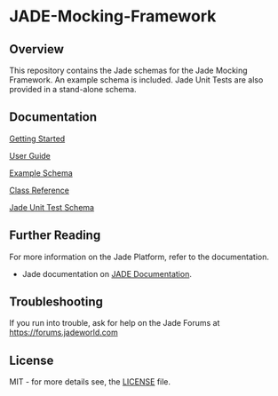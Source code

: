 # JADE-Mocking-Framework

## Overview

This repository contains the Jade schemas for the Jade Mocking Framework. 
An example schema is included. 
Jade Unit Tests are also provided in a stand-alone schema.

## Documentation

[Getting Started](./Documentation/getting-started.md)

[User Guide](./Documentation/user-guide.md)

[Example Schema](./Documentation/example-schema.md)

[Class Reference](./Documentation/class-reference.md)

[Jade Unit Test Schema](./Documentation/unit-tests.md)

## Further Reading

For more information on the Jade Platform, refer to the documentation.

- Jade documentation on [JADE Documentation](https://secure.jadeworld.com/JADETech/JADE2022/OnlineDocumentation/Default.htm).

## Troubleshooting

If you run into trouble, ask for help on the Jade Forums at <https://forums.jadeworld.com>

## License

MIT - for more details see, the [LICENSE](./LICENSE) file.
